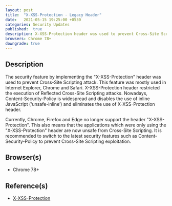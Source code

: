 ```yaml
---
layout: post
title:  "X-XSS-Protection - Legacy Header"
date:   2021-05-15 19:25:00 +0530
categories: Security Updates
published:	true 
description: X-XSS-Protection header was used to prevent Cross-Site Scripting attack. This feature was mostly used in Internet Explorer, Chrome and Safari. X-XSS-Protection header restricted the execution of Reflected Cross-Site Scripting attacks. Currently, Chrome, Firefox and Edge no longer support the header "X-XSS-Protection". This also means that the applications which were only using "X-XSS-Protection" header are now unsafe from the Cross-Site Scripting.
browsers: Chrome 78+
downgrade: true
---
```


## Description 
The security feature by implementing the "X-XSS-Protection" header was used to prevent Cross-Site Scripting attack. This feature was mostly used in Internet Explorer, Chrome and Safari. X-XSS-Protection header restricted the execution of Reflected Cross-Site Scripting attacks. Nowadays, Content-Security-Policy is widespread and disables the use of inline JavaScript (‘unsafe-inline’) and eliminates the use of X-XSS-Protection header.

Currently, Chrome, Firefox and Edge no longer support the header "X-XSS-Protection". This also means that the applications which were only using the "X-XSS-Protection" header are now unsafe from Cross-Site Scripting. It is recommended to switch to the latest security features such as Content-Security-Policy to prevent Cross-Site Scripting exploitation.

## Browser(s)
* Chrome 78+

## Reference(s)
* [X-XSS-Protection](https://developer.mozilla.org/en-US/docs/Web/HTTP/Headers/X-XSS-Protection)